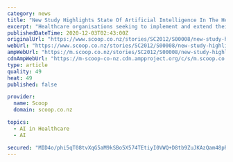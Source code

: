 ```yaml
---
category: news
title: "New Study Highlights State Of Artificial Intelligence In The Healthcare Industry"
excerpt: "Healthcare organisations seeking to implement and extend their artificial intelligence (AI) capabilities struggle with finding skilled personnel and sufficient, high quality data, according to a new IDC White Paper,"
publishedDateTime: 2020-12-03T02:43:00Z
originalUrl: "https://www.scoop.co.nz/stories/SC2012/S00008/new-study-highlights-state-of-artificial-intelligence-in-the-healthcare-industry.htm"
webUrl: "https://www.scoop.co.nz/stories/SC2012/S00008/new-study-highlights-state-of-artificial-intelligence-in-the-healthcare-industry.htm"
ampWebUrl: "https://m.scoop.co.nz/stories/SC2012/S00008/new-study-highlights-state-of-artificial-intelligence-in-the-healthcare-industry.htm"
cdnAmpWebUrl: "https://m-scoop-co-nz.cdn.ampproject.org/c/s/m.scoop.co.nz/stories/SC2012/S00008/new-study-highlights-state-of-artificial-intelligence-in-the-healthcare-industry.htm"
type: article
quality: 49
heat: 49
published: false

provider:
  name: Scoop
  domain: scoop.co.nz

topics:
  - AI in Healthcare
  - AI

secured: "MID4o/phi5qT08tvXqG5aM9kSBo5X574TEtiyI0VWQ+D8tb9ZuJKAzQam48pRcDghzNEdbR1/8OH2BD11aFT7wYzhXHT0uy7rnYjKNsawVHjqb7ChH5gSlNSEuDz6v/pEDSUhkEtwtsiGAioWElB4AJ+5c+MZmtCcyruFLZP3+o9t6UhQ1gZUmVhbXVtA32pMAst8WY/eR9EyjIx44V2GCBTpRd/AtmANxU4d8CrNRDng0bjJhsoJ0R/hFNzLbOtZi5FvI/mFfaFA8Tk0jOtFh33oW8yTyWxCv738m2pDjyWemMcmeDwT9KJZv7cW1KaWFF4jQ5hAEGVULXVXVDiPoBDIPrfqhq5ZL9pYowdaoI=;GG7ix7C+pU0Bu4u1SXVtKg=="
---
```


